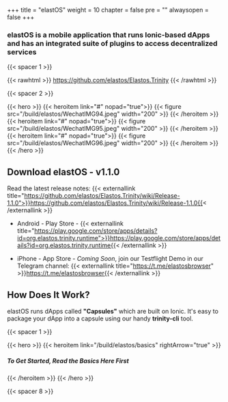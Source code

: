 
+++
title = "elastOS"
weight = 10
chapter = false
pre = ""
alwaysopen = false
+++

### elastOS is a mobile application that runs Ionic-based dApps and has an integrated suite of plugins to access decentralized services

{{< spacer 1 >}}

{{< rawhtml >}}
    <a target="_blank" href="https://github.com/elastos/Elastos.Trinity" style="color: #333; font-size: 26px;">
        <i class="fab fa-github"></i> https://github.com/elastos/Elastos.Trinity
    </a>
{{< /rawhtml >}}

{{< spacer 2 >}}

{{< hero >}}
    {{< heroitem link="#" nopad="true">}}
        {{< figure src="/build/elastos/WechatIMG94.jpeg" width="200" >}}
    {{< /heroitem >}}
    {{< heroitem link="#" nopad="true">}}
        {{< figure src="/build/elastos/WechatIMG95.jpeg" width="200" >}}
    {{< /heroitem >}}
    {{< heroitem link="#" nopad="true">}}
        {{< figure src="/build/elastos/WechatIMG96.jpeg" width="200" >}}
    {{< /heroitem >}}
{{< /hero >}}

## Download elastOS - v1.1.0

Read the latest release notes: {{< externallink title="https://github.com/elastos/Elastos.Trinity/wiki/Release-1.1.0">}}https://github.com/elastos/Elastos.Trinity/wiki/Release-1.1.0{{< /externallink >}} 

- Android - Play Store - {{< externallink title="https://play.google.com/store/apps/details?id=org.elastos.trinity.runtime">}}https://play.google.com/store/apps/details?id=org.elastos.trinity.runtime{{< /externallink >}}

- iPhone - App Store - _Coming Soon_, join our Testflight Demo in our Telegram channel: {{< externallink title="https://t.me/elastosbrowser" >}}https://t.me/elastosbrowser{{< /externallink >}}

## How Does It Work?

elastOS runs dApps called **"Capsules"** which are built on Ionic. It's easy to package your dApp into a capsule 
using our handy **trinity-cli** tool.  

{{< spacer 1 >}}

{{< hero >}}
    {{< heroitem link="/build/elastos/basics" rightArrow="true" >}}
        <h5>To Get Started, Read the Basics Here First</h5>
    {{< /heroitem >}}
{{< /hero >}}

{{< spacer 8 >}}
